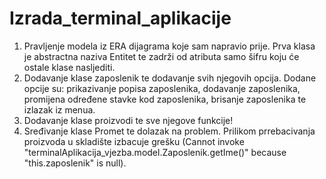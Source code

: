# Izrada_terminal_aplikacije

1. Pravljenje modela iz ERA dijagrama koje sam napravio prije. Prva klasa je abstractna naziva Entitet te zadrži od atributa samo šifru koju će ostale klase nasljediti.
2. Dodavanje klase zaposlenik te dodavanje svih njegovih opcija. Dodane opcije su: prikazivanje popisa zaposlenika, dodavanje zaposlenika, promijena određene stavke kod zaposlenika, brisanje zaposlenika te izlazak iz menua.
3. Dodavanje klase proizvodi te sve njegove funkcije!
4. Sređivanje klase Promet te dolazak na problem. Prilikom prrebacivanja proizvoda u skladište izbacuje grešku (Cannot invoke "terminalAplikacija_vjezba.model.Zaposlenik.getIme()" because "this.zaposlenik" is null).
